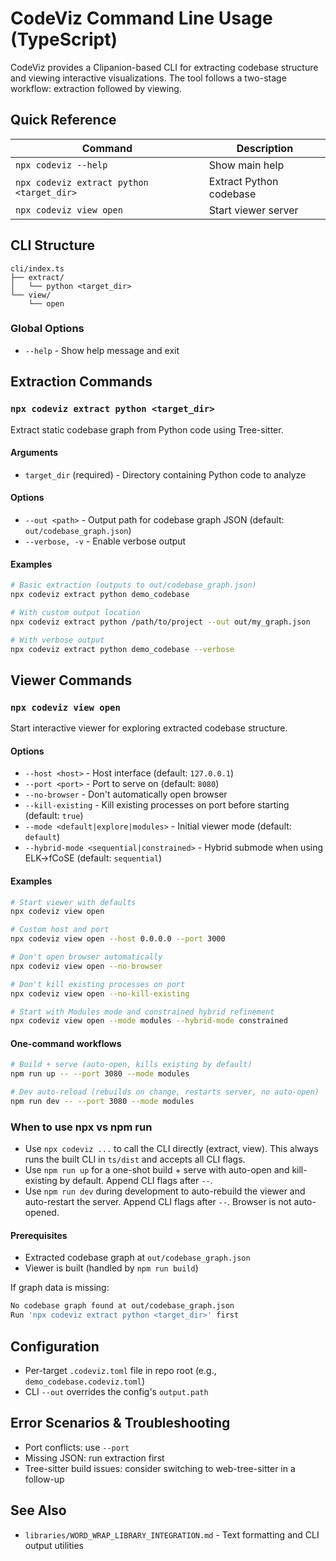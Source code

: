 # CodeViz Command Line Usage (TypeScript)

CodeViz provides a Clipanion-based CLI for extracting codebase structure and viewing interactive visualizations. The tool follows a two-stage workflow: extraction followed by viewing.

## Quick Reference

| Command | Description |
|---------|-------------|
| `npx codeviz --help` | Show main help |
| `npx codeviz extract python <target_dir>` | Extract Python codebase |
| `npx codeviz view open` | Start viewer server |

## CLI Structure

```
cli/index.ts
├── extract/
│   └── python <target_dir>
└── view/
    └── open
```

### Global Options

- `--help` - Show help message and exit

## Extraction Commands

### `npx codeviz extract python <target_dir>`

Extract static codebase graph from Python code using Tree-sitter.

#### Arguments

- `target_dir` (required) - Directory containing Python code to analyze

#### Options

- `--out <path>` - Output path for codebase graph JSON (default: `out/codebase_graph.json`)
- `--verbose, -v` - Enable verbose output

#### Examples

```bash
# Basic extraction (outputs to out/codebase_graph.json)
npx codeviz extract python demo_codebase

# With custom output location
npx codeviz extract python /path/to/project --out out/my_graph.json

# With verbose output
npx codeviz extract python demo_codebase --verbose
```

## Viewer Commands

### `npx codeviz view open`

Start interactive viewer for exploring extracted codebase structure.

#### Options

- `--host <host>` - Host interface (default: `127.0.0.1`)
- `--port <port>` - Port to serve on (default: `8080`)
- `--no-browser` - Don't automatically open browser
- `--kill-existing` - Kill existing processes on port before starting (default: `true`)
- `--mode <default|explore|modules>` - Initial viewer mode (default: `default`)
- `--hybrid-mode <sequential|constrained>` - Hybrid submode when using ELK→fCoSE (default: `sequential`)

#### Examples

```bash
# Start viewer with defaults
npx codeviz view open

# Custom host and port
npx codeviz view open --host 0.0.0.0 --port 3000

# Don't open browser automatically
npx codeviz view open --no-browser

# Don't kill existing processes on port
npx codeviz view open --no-kill-existing

# Start with Modules mode and constrained hybrid refinement
npx codeviz view open --mode modules --hybrid-mode constrained
```

#### One-command workflows

```bash
# Build + serve (auto-open, kills existing by default)
npm run up -- --port 3080 --mode modules

# Dev auto-reload (rebuilds on change, restarts server, no auto-open)
npm run dev -- --port 3080 --mode modules
```

### When to use npx vs npm run

- Use `npx codeviz ...` to call the CLI directly (extract, view). This always runs the built CLI in `ts/dist` and accepts all CLI flags.
- Use `npm run up` for a one-shot build + serve with auto-open and kill-existing by default. Append CLI flags after `--`.
- Use `npm run dev` during development to auto-rebuild the viewer and auto-restart the server. Append CLI flags after `--`. Browser is not auto-opened.

#### Prerequisites

- Extracted codebase graph at `out/codebase_graph.json`
- Viewer is built (handled by `npm run build`)

If graph data is missing:
```bash
No codebase graph found at out/codebase_graph.json
Run 'npx codeviz extract python <target_dir>' first
```

## Configuration

- Per-target `.codeviz.toml` file in repo root (e.g., `demo_codebase.codeviz.toml`)
- CLI `--out` overrides the config's `output.path`

## Error Scenarios & Troubleshooting

- Port conflicts: use `--port`
- Missing JSON: run extraction first
- Tree-sitter build issues: consider switching to web-tree-sitter in a follow-up

## See Also

- `libraries/WORD_WRAP_LIBRARY_INTEGRATION.md` - Text formatting and CLI output utilities